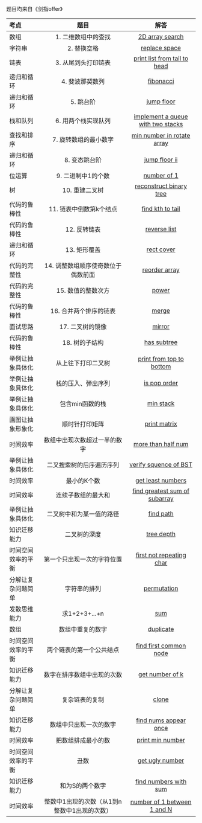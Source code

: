 题目均来自《剑指offer》

| **考点** | 题目 |解答|
| :--- | :---: |:---: |
| 数组 |1. 二维数组中的查找|[2D array search](https://github.com/steveLauwh/Algorithms/blob/master/sfo/1.%202D%20array%20search.md)|
| 字符串 |2. 替换空格|[replace space](https://github.com/steveLauwh/Algorithms/blob/master/sfo/2.%20replace%20space.md)|
|链表|3. 从尾到头打印链表|[print list from tail to head](https://github.com/steveLauwh/Algorithms/blob/master/sfo/3.%20print%20list%20from%20tail%20to%20head.md)|
|递归和循环|4. 斐波那契数列|[fibonacci](https://github.com/steveLauwh/Algorithms/blob/master/sfo/4.%20fibonacci.md)|
|递归和循环|5. 跳台阶|[jump floor](https://github.com/steveLauwh/Algorithms/blob/master/sfo/5.%20jump%20floor.md)|
|栈和队列|6. 用两个栈实现队列|[implement a queue with two stacks](https://github.com/steveLauwh/Algorithms/blob/master/sfo/6.%20implement%20a%20queue%20with%20two%20stacks.md)|
|查找和排序|7. 旋转数组的最小数字|[min number in rotate array](https://github.com/steveLauwh/Algorithms/blob/master/sfo/7.%20min%20number%20in%20rotate%20array.md)|
|递归和循环|8. 变态跳台阶|[jump floor ii](https://github.com/steveLauwh/Algorithms/blob/master/sfo/8.%20jump%20floor%20ii.md)|
|位运算|9. 二进制中1的个数|[number of 1](https://github.com/steveLauwh/Algorithms/blob/master/sfo/9.%20number%20of%201.md)|
|树|10. 重建二叉树|[reconstruct binary tree](https://github.com/steveLauwh/Algorithms/blob/master/sfo/10.%20reconstruct%20binary%20tree.md)|
|代码的鲁棒性|11. 链表中倒数第k个结点|[find kth to tail](https://github.com/steveLauwh/Algorithms/blob/master/sfo/11.%20find%20kth%20to%20tail.md)|
|代码的鲁棒性|12. 反转链表|[reverse list](https://github.com/steveLauwh/Algorithms/blob/master/sfo/12.%20reverse%20list.md)|
|递归和循环|13. 矩形覆盖|[rect cover](https://github.com/steveLauwh/Algorithms/blob/master/sfo/13.%20rect%20cover.md)|
|代码的完整性|14. 调整数组顺序使奇数位于偶数前面|[reorder array](https://github.com/steveLauwh/Algorithms/blob/master/sfo/14.%20reorder%20array.md)|
|代码的完整性|15. 数值的整数次方|[power](https://github.com/steveLauwh/Algorithms/blob/master/sfo/15.%20power.md)|
|代码的鲁棒性|16. 合并两个排序的链表|[merge](https://github.com/steveLauwh/Algorithms/blob/master/sfo/16.%20merge.md)|
|面试思路|17. 二叉树的镜像|[mirror](https://github.com/steveLauwh/Algorithms/blob/master/sfo/17.%20mirror.md)|
|代码的鲁棒性|18. 树的子结构|[has subtree](https://github.com/steveLauwh/Algorithms/blob/master/sfo/18.%20has%20subtree.md)|
|举例让抽象具体化|从上往下打印二叉树|[print from top to bottom](https://github.com/steveLauwh/Algorithms/blob/master/sfo/19.%20print%20from%20top%20to%20bottom.md)|
|举例让抽象具体化|栈的压入、弹出序列|[is pop order](https://github.com/steveLauwh/Algorithms/blob/master/sfo/20.%20is%20pop%20order.md)|
|举例让抽象具体化|包含min函数的栈|[ min stack](https://github.com/steveLauwh/Algorithms/blob/master/sfo/21.%20min%20stack.md)|
|画图让抽象形象化|顺时针打印矩阵|[print matrix](https://github.com/steveLauwh/Algorithms/blob/master/sfo/22.%20print%20matrix.md)|
|时间效率|数组中出现次数超过一半的数字|[more than half num](https://github.com/steveLauwh/Algorithms/blob/master/sfo/23.%20more%20than%20half%20num.md)|
|举例让抽象具体化|二叉搜索树的后序遍历序列|[verify squence of BST](https://github.com/steveLauwh/Algorithms/blob/master/sfo/24.%20verify%20squence%20of%20BST.md)|
|时间效率|最小的K个数|[get least numbers](https://github.com/steveLauwh/Algorithms/blob/master/sfo/25.%20%20get%20least%20numbers.md)|
|时间效率|连续子数组的最大和|[find greatest sum of subarray](https://github.com/steveLauwh/Algorithms/blob/master/sfo/26.%20find%20greatest%20sum%20of%20subarray.md)|
|举例让抽象具体化|二叉树中和为某一值的路径|[find path](https://github.com/steveLauwh/Algorithms/blob/master/sfo/27.%20find%20path.md)|
|知识迁移能力|二叉树的深度|[tree depth](https://github.com/steveLauwh/Algorithms/blob/master/sfo/28.%20tree%20depth.md)|
|时间空间效率的平衡|第一个只出现一次的字符位置|[first not repeating char](https://github.com/steveLauwh/Algorithms/blob/master/sfo/29.%20first%20not%20repeating%20char.md)|
|分解让复杂问题简单|字符串的排列|[permutation](https://github.com/steveLauwh/Algorithms/blob/master/sfo/30.%20permutation.md)|
|发散思维能力|求1+2+3+...+n|[sum](https://github.com/steveLauwh/Algorithms/blob/master/sfo/31.%20sum.md)|
|数组|数组中重复的数字|[duplicate](https://github.com/steveLauwh/Algorithms/blob/master/sfo/32.%20duplicate.md)|
|时间空间效率的平衡|两个链表的第一个公共结点|[find first common node](https://github.com/steveLauwh/Algorithms/blob/master/sfo/33.%20find%20first%20common%20node.md)|
|知识迁移能力|数字在排序数组中出现的次数|[get number of k](https://github.com/steveLauwh/Algorithms/blob/master/sfo/34.%20get%20number%20of%20k.md)|
|分解让复杂问题简单|复杂链表的复制|[clone](https://github.com/steveLauwh/Algorithms/blob/master/sfo/35.%20clone.md)|
|知识迁移能力|数组中只出现一次的数字|[find nums appear once](https://github.com/steveLauwh/Algorithms/blob/master/sfo/36.%20find%20nums%20appear%20once.md)|
|时间效率|把数组排成最小的数|[print min number](https://github.com/steveLauwh/Algorithms/blob/master/sfo/37.%20print%20min%20number.md)|
|时间空间效率的平衡|丑数|[get ugly number](https://github.com/steveLauwh/Algorithms/blob/master/sfo/38.%20get%20ugly%20number.md)|
|知识迁移能力|和为S的两个数字|[find numbers with sum](https://github.com/steveLauwh/Algorithms/blob/master/sfo/39.%20find%20numbers%20with%20sum.md)|
|时间效率|整数中1出现的次数（从1到n整数中1出现的次数）|[number of 1 between 1 and N](https://github.com/steveLauwh/Algorithms/blob/master/sfo/40.%20number%20of%201%20between%201%20and%20N.md)|
